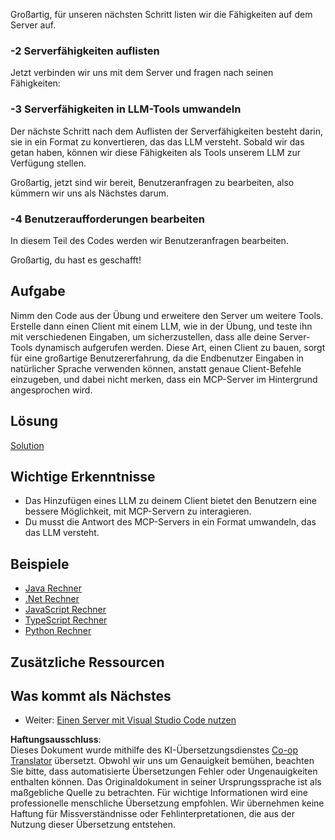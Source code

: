 <!--
CO_OP_TRANSLATOR_METADATA:
{
  "original_hash": "abbb199eb22fdffa44a0de4db6a5ea49",
  "translation_date": "2025-05-16T14:56:20+00:00",
  "source_file": "03-GettingStarted/03-llm-client/README.md",
  "language_code": "de"
}
-->
Großartig, für unseren nächsten Schritt listen wir die Fähigkeiten auf dem Server auf.

### -2 Serverfähigkeiten auflisten

Jetzt verbinden wir uns mit dem Server und fragen nach seinen Fähigkeiten:

### -3 Serverfähigkeiten in LLM-Tools umwandeln

Der nächste Schritt nach dem Auflisten der Serverfähigkeiten besteht darin, sie in ein Format zu konvertieren, das das LLM versteht. Sobald wir das getan haben, können wir diese Fähigkeiten als Tools unserem LLM zur Verfügung stellen.

Großartig, jetzt sind wir bereit, Benutzeranfragen zu bearbeiten, also kümmern wir uns als Nächstes darum.

### -4 Benutzeraufforderungen bearbeiten

In diesem Teil des Codes werden wir Benutzeranfragen bearbeiten.

Großartig, du hast es geschafft!

## Aufgabe

Nimm den Code aus der Übung und erweitere den Server um weitere Tools. Erstelle dann einen Client mit einem LLM, wie in der Übung, und teste ihn mit verschiedenen Eingaben, um sicherzustellen, dass alle deine Server-Tools dynamisch aufgerufen werden. Diese Art, einen Client zu bauen, sorgt für eine großartige Benutzererfahrung, da die Endbenutzer Eingaben in natürlicher Sprache verwenden können, anstatt genaue Client-Befehle einzugeben, und dabei nicht merken, dass ein MCP-Server im Hintergrund angesprochen wird.

## Lösung

[Solution](/03-GettingStarted/03-llm-client/solution/README.md)

## Wichtige Erkenntnisse

- Das Hinzufügen eines LLM zu deinem Client bietet den Benutzern eine bessere Möglichkeit, mit MCP-Servern zu interagieren.
- Du musst die Antwort des MCP-Servers in ein Format umwandeln, das das LLM versteht.

## Beispiele

- [Java Rechner](../samples/java/calculator/README.md)
- [.Net Rechner](../../../../03-GettingStarted/samples/csharp)
- [JavaScript Rechner](../samples/javascript/README.md)
- [TypeScript Rechner](../samples/typescript/README.md)
- [Python Rechner](../../../../03-GettingStarted/samples/python)

## Zusätzliche Ressourcen

## Was kommt als Nächstes

- Weiter: [Einen Server mit Visual Studio Code nutzen](/03-GettingStarted/04-vscode/README.md)

**Haftungsausschluss**:  
Dieses Dokument wurde mithilfe des KI-Übersetzungsdienstes [Co-op Translator](https://github.com/Azure/co-op-translator) übersetzt. Obwohl wir uns um Genauigkeit bemühen, beachten Sie bitte, dass automatisierte Übersetzungen Fehler oder Ungenauigkeiten enthalten können. Das Originaldokument in seiner Ursprungssprache ist als maßgebliche Quelle zu betrachten. Für wichtige Informationen wird eine professionelle menschliche Übersetzung empfohlen. Wir übernehmen keine Haftung für Missverständnisse oder Fehlinterpretationen, die aus der Nutzung dieser Übersetzung entstehen.
